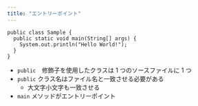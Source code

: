 ```yaml
---
title: "エントリーポイント"
---
```


```java: Sample.java
public class Sample {
  public static void main(String[] args) {
    System.out.println("Hello World!");
  }
}
```

- `public`　修飾子を使用したクラスは 1 つのソースファイルに 1 つ
- `public` クラス名はファイル名と一致させる必要がある
  - 大文字小文字も一致させる
- `main` メソッドがエントリーポイント
